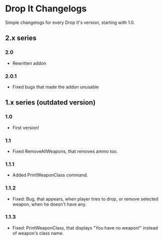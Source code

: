 # Drop It Changelogs
Simple changelogs for every Drop It's version, starting with 1.0.

## 2.x series

### 2.0
 * Rewritten addon
 
### 2.0.1
 * Fixed bugs that made the addon unusable

## 1.x series (outdated version)

### 1.0
 * First version!

### 1.1
 * Fixed RemoveAllWeapons, that removes ammo too.

### 1.1.1
 * Added PrintWeaponClass command.

### 1.1.2
 * Fixed: Bug, that appears, when player tries to drop, or remove selected weapon, when he doesn't have any.

### 1.1.3
 * Fixed: PrintWeaponClass, that displays "You have no weapon!" instead of weapon's class name.
